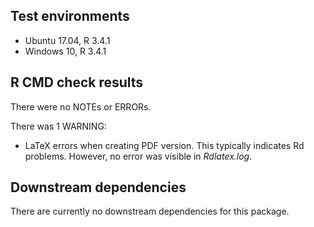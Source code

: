 ## Test environments
* Ubuntu 17.04, R 3.4.1
* Windows 10, R 3.4.1

## R CMD check results
There were no NOTEs or ERRORs.

There was 1 WARNING:
* LaTeX errors when creating PDF version. This typically indicates Rd problems.
  However, no error was visible in *Rdlatex.log*.

## Downstream dependencies
There are currently no downstream dependencies for this package.

